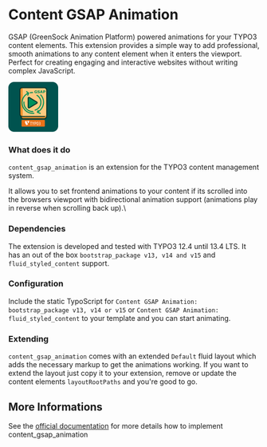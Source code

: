 # Content GSAP Animation

GSAP (GreenSock Animation Platform) powered animations for your TYPO3 content elements. This extension provides a simple way to add professional, smooth animations to any content element when it enters the viewport. Perfect for creating engaging and interactive websites without writing complex JavaScript.

<img src="ext_icon.svg" alt="Content GSAP Animation Icon" width="100" height="100"/>

### What does it do

`content_gsap_animation` is an extension for the TYPO3 content management system.

It allows you to set frontend animations to your content if its scrolled into the browsers viewport with bidirectional animation support (animations play in reverse when scrolling back up).\

### Dependencies
The extension is developed and tested with TYPO3 12.4 until 13.4 LTS. It has an out of the box `bootstrap_package v13, v14 and v15` and `fluid_styled_content` support.

### Configuration
Include the static TypoScript for `Content GSAP Animation: bootstrap_package v13, v14 or v15` or `Content GSAP Animation: fluid_styled_content` to your template and you can start animating.

### Extending
`content_gsap_animation` comes with an extended `Default` fluid layout which adds the necessary markup to get the animations working. If you want to extend the layout just copy it to your extension, remove or update the content elements `layoutRootPaths` and you're good to go.

## More Informations
See the [official documentation](https://docs.typo3.org/p/pixelcoda/content-gsap-animation/main/en-us/) for more details how to implement content_gsap_animation

